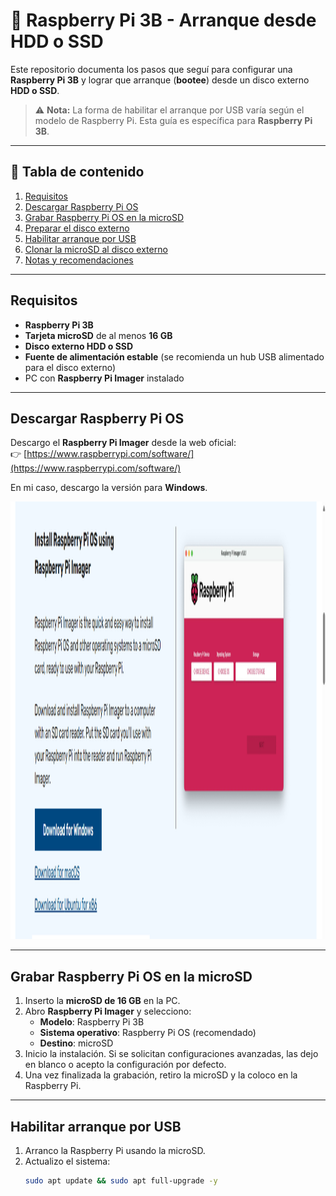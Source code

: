 # 🚀 Raspberry Pi 3B - Arranque desde HDD o SSD

Este repositorio documenta los pasos que seguí para configurar una **Raspberry Pi 3B** y lograr que arranque (**bootee**) desde un disco externo **HDD o SSD**.  
> ⚠️ **Nota:** La forma de habilitar el arranque por USB varía según el modelo de Raspberry Pi. Esta guía es específica para **Raspberry Pi 3B**.

---

## 📑 Tabla de contenido

1. [Requisitos](#requisitos)
2. [Descargar Raspberry Pi OS](#descargar-raspberry-pi-os)
3. [Grabar Raspberry Pi OS en la microSD](#grabar-raspberry-pi-os-en-la-microsd)
4. [Preparar el disco externo](#preparar-el-disco-externo)
5. [Habilitar arranque por USB](#habilitar-arranque-por-usb)
6. [Clonar la microSD al disco externo](#clonar-la-microsd-al-disco-externo)
7. [Notas y recomendaciones](#notas-y-recomendaciones)

---

## Requisitos

- **Raspberry Pi 3B**
- **Tarjeta microSD** de al menos **16 GB**
- **Disco externo HDD o SSD**
- **Fuente de alimentación estable** (se recomienda un hub USB alimentado para el disco externo)
- PC con **Raspberry Pi Imager** instalado

---

## Descargar Raspberry Pi OS

Descargo el **Raspberry Pi Imager** desde la web oficial:  
👉 [https://www.raspberrypi.com/software/](https://www.raspberrypi.com/software/)  

En mi caso, descargo la versión para **Windows**.  
<p align="center">
  <img src="images/img1.png" alt="captura de pantalla de web" width="800" height="700"/>
</p>


---

## Grabar Raspberry Pi OS en la microSD

1. Inserto la **microSD de 16 GB** en la PC.
2. Abro **Raspberry Pi Imager** y selecciono:  
   - **Modelo**: Raspberry Pi 3B  
   - **Sistema operativo**: Raspberry Pi OS (recomendado)  
   - **Destino**: microSD  
3. Inicio la instalación. Si se solicitan configuraciones avanzadas, las dejo en blanco o acepto la configuración por defecto.
4. Una vez finalizada la grabación, retiro la microSD y la coloco en la Raspberry Pi.

---

## Habilitar arranque por USB

1. Arranco la Raspberry Pi usando la microSD.
2. Actualizo el sistema:
   ```bash
   sudo apt update && sudo apt full-upgrade -y
